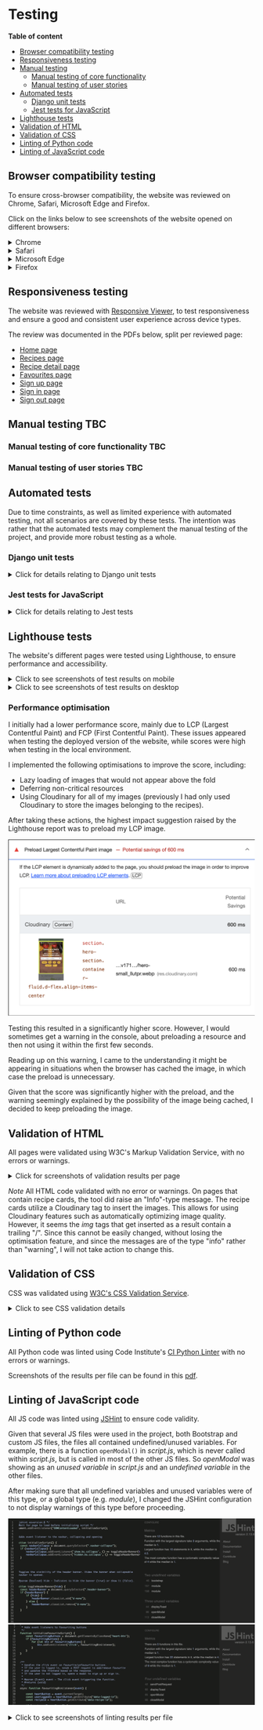 # Testing

**Table of content**
- [Browser compatibility testing](#browser-compatibility)
- [Responsiveness testing](#responsiveness)
- [Manual testing](#manual-testing)
    - [Manual testing of core functionality](#manual-test-functionality)
    - [Manual testing of user stories](#user-story-testing)
- [Automated tests](#automated-tests)
    - [Django unit tests](#unittests)
    - [Jest tests for JavaScript](#jest-tests)
- [Lighthouse tests](#lighthouse)
- [Validation of HTML](#html-validation)
- [Validation of CSS](#css-validation)
- [Linting of Python code](#python-lint)
- [Linting of JavaScript code](#js-lint)

<a id="browser-compatibility"></a>
## Browser compatibility testing

To ensure cross-browser compatibility, the website was reviewed on Chrome, Safari, Microsoft Edge and Firefox.

Click on the links below to see screenshots of the website opened on different browsers:

<details>
<summary>Chrome</summary>

![Chrome screenshot](documentation/browser-chrome.png)

</details>

<details>
<summary>Safari</summary>

![Safari screenshot](documentation/browser-safari.png)

</details>

<details>
<summary>Microsoft Edge</summary>

![Microsoft Edge screenshot](documentation/browser-edge.png)

</details>

<details>
<summary>Firefox</summary>

![Firefox screenshot](documentation/browser-firefox.png)

</details>

<a id="responsiveness"></a>
## Responsiveness testing

The website was reviewed with [Responsive Viewer](https://chromewebstore.google.com/detail/responsive-viewer/inmopeiepgfljkpkidclfgbgbmfcennb), to test responsiveness and ensure a good and consistent user experience across device types.

The review was documented in the PDFs below, split per reviewed page:
- [Home page](documentation/responsiveness/responsive-home.pdf)
- [Recipes page](documentation/responsiveness/responsive-recipes.pdf)
- [Recipe detail page](documentation/responsiveness/responsive-recipe-page.pdf)
- [Favourites page](documentation/responsiveness/responsive-favourites.pdf)
- [Sign up page](documentation/responsiveness/responsive-signup.pdf)
- [Sign in page](documentation/responsiveness/responsive-signin.pdf)
- [Sign out page](documentation/responsiveness/responsive-signout.pdf)


<a id="manual-testing"></a>
## Manual testing TBC

<a id="manual-test-functionality"></a>
### Manual testing of core functionality TBC

<a id="user-story-testing"></a>
### Manual testing of user stories TBC

<a id="automated-tests"></a>
## Automated tests

Due to time constraints, as well as limited experience with automated testing, not all scenarios are covered by these tests. The intention was rather that the automated tests may complement the manual testing of the project, and provide more robust testing as a whole.

<a id="unittests"></a>
### Django unit tests

<details> 
<summary>Click for details relating to Django unit tests</summary>

Unit tests were written to test the core functionality in all models and views of the project. These tests were written throughout the development of the project and were run as part of *pre-commit*, helping to continuously ensure code was working as intended, by stopping any commit that would lead to a failure of an existing test.

![Screenshot of pre-commit passing](documentation/pre-commit-pass.png)

The unit tests are placed in the *tests* directory within the *recipe_book* app and were split into separate files per view/model, to maintain better readability.

In brief, the tests focus on aspects such as:
- Ensuring duplicate entries cannot be created where there should be a uniqueness constraint (e.g. the same user should not be able to favourite a recipe twice, or there should not be two recipes with the same title).
- Ensuring an anonymous user cannot access functionality that should be restricted to logged-in users (e.g. posting a comment).
- Ensuring recipes, ratings and favourites *are* created/updated/deleted when requests are valid (e.g. user is authenticated, and values are of valid format).
- Ensuring that methods in general return expected values and status codes.

In total 54 tests were written:

![Screenshot of unit tests passing](documentation/unittests-pass.png)
</details>

<a id="jest-tests"></a>
### Jest tests for JavaScript

<details>
<summary>Click for details relating to Jest tests</summary>

Due mainly to time constraints, Jest tests were not prioritised throughout the development of the project. However, a few tests were added at the end of the development phase, focusing on testing the most crucial aspects of the JavaScript code. Specifically, the tests aim to test the JavaScript functions responsible for making POST, PUT, and DELETE requests to the backend.

The tests mock the required dependencies, call these functions and check that the fetch was made with the expected arguments, as well as that the response is as expected.

In total 12 tests were written, in 8 test suites.

![Jest tests passing](documentation/jest-pass.png)

These tests can be found in the *static*/*js*/*tests* directory. The tests are split into separate files, corresponding to the JavaScript file with the same name. E.g. tests relating to *comments.js* are in the file *comments.test.js*.

</details>

<a id="lighthouse"></a>
## Lighthouse tests

The website's different pages were tested using Lighthouse, to ensure performance and accessibility.

<details>
<summary>Click to see screenshots of test results on mobile</summary>

- Home page
    ![Home page results](documentation/lighthouse/lighthouse-mobile-home.png)

- Recipes page
    ![Recipes page results](documentation/lighthouse/lighthouse-mobile-recipes.png)

- Recipe detail page (example)
    ![Recipe detail page results](documentation/lighthouse/lighthouse-mobile-recipe-page.png)

- Favourites page
    ![Favourites page results](documentation/lighthouse/lighthouse-mobile-favourites.png)

- Sign up page
    ![Sign up page results](documentation/lighthouse/lighthouse-mobile-signup.png)

- Sign out page
    ![Sign out page results](documentation/lighthouse/lighthouse-mobile-signout.png)

- Sign in page
    ![Sign in page results](documentation/lighthouse/lighthouse-mobile-signin.png)

</details>

<details>
<summary>Click to see screenshots of test results on desktop</summary>

- Home page
    ![Home page results](documentation/lighthouse/lighthouse-desktop-home.png)

- Recipes page
    ![Recipes page results](documentation/lighthouse/lighthouse-desktop-recipes.png)

- Recipe detail page (example)
    ![Recipe detail page results](documentation/lighthouse/lighthouse-desktop-recipe-page.png)

- Favourites page
    ![Favourites page results](documentation/lighthouse/lighthouse-desktop-favourites.png)

- Sign up page
    ![Sign up page results](documentation/lighthouse/lighthouse-desktop-signup.png)

- Sign out page
    ![Sign out page results](documentation/lighthouse/lighthouse-desktop-signout.png)

- Sign in page
    ![Sign in page results](documentation/lighthouse/lighthouse-desktop-signin.png)

</details>

### Performance optimisation
I initially had a lower performance score, mainly due to LCP (Largest Contentful Paint) and FCP (First Contentful Paint). These issues appeared when testing the deployed version of the website, while scores were high when testing in the local environment.

I implemented the following optimisations to improve the score, including:
- Lazy loading of images that would not appear above the fold
- Deferring non-critical resources
- Using Cloudinary for all of my images (previously I had only used Cloudinary to store the images belonging to the recipes).

After taking these actions, the highest impact suggestion raised by the Lighthouse report was to preload my LCP image.

![Lighthouse suggesting preload](documentation/lighthouse/lighthouse-preload.png)

Testing this resulted in a significantly higher score. However, I would sometimes get a warning in the console, about preloading a resource and then not using it within the first few seconds.

Reading up on this warning, I came to the understanding it might be appearing in situations when the browser has cached the image, in which case the preload is unnecessary.

Given that the score was significantly higher with the preload, and the warning seemingly explained by the possibility of the image being cached, I decided to keep preloading the image.


<a id="html-validation"></a>
## Validation of HTML

All pages were validated using W3C's Markup Validation Service, with no errors or warnings.

<details>
<summary>Click for screenshots of validation results per page</summary>

- Home page (index.html)
    ![HTML validation - home page](documentation/html-validation/html-validate-index.png)

- Recipes page (with results)
    ![HTML validation - recipes page](documentation/html-validation/html-validate-recipes.png)

- Recipes page (with no results)
    ![HTML validation - recipes page with no results](documentation/html-validation/html-validate-recipes-no-results.png)

- Favourites page (while not logged in)
    ![HTML validation - favourites page](documentation/html-validation/html-validate-favourites.png)

- Recipe page - Chicken yellow curry
    ![HTML validation - chicken yellow curry](documentation/html-validation/html-validate-recipe-page-chicken-curry.png)

- Recipe page - Seafood pasta
    ![HTML validation - seafood pasta](documentation/html-validation/html-validate-recipe-page-seafood-pasta.png)

- Sign-up page
    ![HTML validation - Sign-up page](documentation/html-validation/html-validate-signup.png)

- Sign-in page
    ![HTML validation - Sign-in page](documentation/html-validation/html-validate-login.png)

In addition to the above, the following were validated by copying the entirety of the page source code, and validating by direct input:
- The log-out page (/account/logout/)
- The favourites page while logged in, with no recipes favourited
- The favourites page while logged in, with recipes favourited
- A recipe detail page, while logged in, with comments posted
- The 404 and 500 pages

</details>

*Note*
All HTML code validated with no error or warnings. On pages that contain recipe cards, the tool did raise an "Info"-type message. The recipe cards utilize a Cloudinary tag to insert the images. This allows for using Cloudinary features such as automatically optimizing image quality. However, it seems the *img* tags that get inserted as a result contain a trailing "/". Since this cannot be easily changed, without losing the optimisation feature, and since the messages are of the type "info" rather than "warning", I will not take action to change this.


<a id="css-validation"></a>
## Validation of CSS

CSS was validated using [W3C's CSS Validation Service](https://jigsaw.w3.org/css-validator/validator).

<details>
<summary>Click to see CSS validation details</summary>

### Validating *style.css*

Validating the custom CSS by uploading the file *style.css* results in no errors.

![Validation style.css](documentation/css-validation-file.png)

The tool raises 11 warnings:
![Validation warnings style.css](documentation/css-validation-file-warnings.png)

The first warning just implies the tool does not access my Bootstrap CSS, as expected.

The remaining warnings relate to the use of vendor extensions. 
I am aware these may not be supported across all browsers. However, their application is not crucial to using the website. These vendor extensions are used for two purposes in the CSS file:
1. To truncate the title and teaser text in recipe cards. Without the truncation, the overflow is instead hidden. 
2. To increase the visibility of the heart buttons on the recipe cards. Given that these buttons are overlaid on top of an image, it was difficult to find a style that would stand out well on a multitude of backgrounds. If the *text-stroke* is not applied, the style is a simple white, which may be hard to see depending on the background image. However, the user can in this case reach the same functionality (favouriting the recipe) from the individual recipe's detail page.

### A note on validating the website by URL

When validating the website by URL, the tool raises errors, as well as a multitude of warnings. However, all errors and all errors except the ones mentioned above relate to Bootstrap.

Visiting Bootstrap's website, I found the following text, providing an explanation for these errors and warnings.

![Bootstrap validators](documentation/bootstrap-validators.png)

</details>

<a id="python-lint"></a>
## Linting of Python code

All Python code was linted using Code Institute's [CI Python Linter](https://pep8ci.herokuapp.com/) with no errors or warnings.

Screenshots of the results per file can be found in this [pdf](documentation/linting-results.pdf).

<a id="js-lint"></a>
## Linting of JavaScript code

All JS code was linted using [JSHint](https://jshint.com/) to ensure code validity.

Given that several JS files were used in the project, both Bootstrap and custom JS files, the files all contained undefined/unused variables. For example, there is a function `openModal()` in *script.js*, which is never called within *script.js*, but is called in most of the other JS files. So *openModal* was showing as an *unused variable* in *script.js* and an *undefined variable* in the other files.

After making sure that all undefined variables and unused variables were of this type, or a global type (e.g. *module*), I changed the JSHint configuration to not display warnings of this type before proceeding.

![JSHint unused variables](documentation/jshint-unused-variables.png)
![JSHint undefined variables](documentation/jshint-undefined-variables.png)

<details>
<summary>Click to see screenshots of linting results per file</summary>

- script.js
    ![script.js](documentation/jshint-script.png)

- favourites.js
    ![favourites.js](documentation/jshint-favourites.png)

- comments.js
    ![comments.js](documentation/jshint-comments.png)

- queries.js
    ![queries.js](documentation/jshint-queries.png)

- ratings.js
    ![ratings.js](documentation/jshint-ratings.png)

- script.test.js
    ![script.test.js](documentation/jshint-test-script.png)

- ratings.test.js
    ![ratings.test.js](documentation/jshint-test-ratings.png)

- queries.test.js
    ![queries.test.js](documentation/jshint-test-queries.png)

- comments.test.js
    ![comments.test.js](documentation/jshint-comments.png)

</details>



